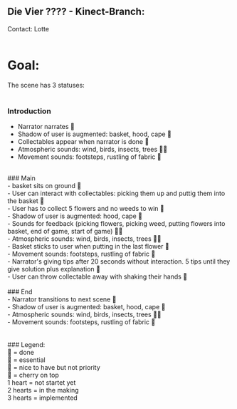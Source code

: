 ## Die Vier ???? - Kinect-Branch: 
Contact: Lotte<br>
<br>
# Goal: <br>
The scene has 3 statuses: <br>
<br>
### Introduction<br>
- Narrator narrates 💖<br>
- Shadow of user is augmented: basket, hood, cape 💖<br>
- Collectables appear when narrator is done 🧡<br>
- Atmospheric sounds: wind, birds, insects, trees 🧡🧡<br>
- Movement sounds: footsteps, rustling of fabric 🤍<br>
<br>
### Main<br>
- basket sits on ground 💝<br>
- User can interact with collectables: picking them up and puttig them into the basket 💝<br>
- User has to collect 5 flowers and no weeds to win 💖<br>
- Shadow of user is augmented: hood, cape 💖<br>
- Sounds for feedback (picking flowers, picking weed, putting flowers into basket, end of game, start of game) 🧡🧡<br>
- Atmospheric sounds: wind, birds, insects, trees 🧡🧡<br>
- Basket sticks to user when putting in the last flower 🧡<br>
- Movement sounds: footsteps, rustling of fabric 🤍<br>
- Narrator's giving tips after 20 seconds without interaction. 5 tips until they give solution plus explanation 🤍<br>
- User can throw collectable away with shaking their hands 🤍<br>
<br>
### End<br>
- Narrator transitions to next scene 💖<br>
- Shadow of user is augmented: basket, hood, cape 💖<br>
- Atmospheric sounds: wind, birds, insects, trees 🧡🧡<br>
- Movement sounds: footsteps, rustling of fabric 🤍<br>
<br>
<br>
### Legend:<br>
💝 = done<br>
💖 = essential<br>
🧡 = nice to have but not priority<br>
🤍 = cherry on top<br>
1 heart = not startet yet<br>
2 hearts = in the making<br>
3 hearts = implemented<br>
